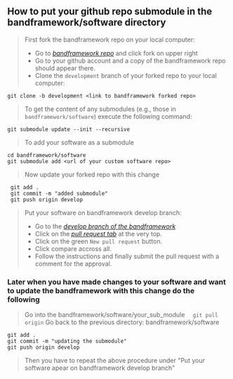 ## How to put your github repo submodule in the bandframework/software directory

> First fork the bandframework repo on your local computer:
> - Go to *[bandframework repo](https://github.com/bandframework/bandframework/)* and click fork on upper right
> - Go to your github account and a copy of the bandframework repo should appear there.
> - Clone the `development` branch of your forked repo to your local computer:

`git clone -b development <link to bandframework forked repo>`

> To get the content of any submodules (e.g., those in `bandframework/software`) execute the following command:

`git submodule update --init --recursive`

> To add your software as a submodule

```
cd bandframework/software
git submodule add <url of your custom software repo>
  ```


> Now update your forked repo with this change
 ```
  git add .
  git commit -m "added submodule"
  git push origin develop
```

> Put your software on bandframework develop branch:
>- Go to the *[develop branch of the bandframework](https://github.com/bandframework/bandframework/tree/develop)*
>- Click on the *[pull request tab](https://github.com/bandframework/bandframework/pulls)* at the very top.
>- Click on the green `New pull request` button.
>- Click compare accross all.
>- Follow the instructions and finally submit the pull request with a comment for the approval. 

### Later when you have made changes to your software and want to update the bandframework with this change do the following

> Go into the bandframework/software/your_sub_module
`  git pull origin`
> Go back to the previous directory: bandframework/software
 ```
 git add .
 git commit -m "updating the submodule"
 git push origin develop
 ```
 > Then you have to repeat the above procedure under "Put your software apear on bandframework develop branch"
